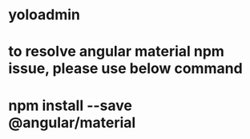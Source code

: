 # yoloadmin
# to resolve angular material npm issue, please use below command 
# npm install --save @angular/material

<!-- 
  public showSuccess(): void {
    this.toastrService.success('Message Success!', 'Title Success!');
  }

  public showInfo(): void {
    this.toastrService.info('Message Info!', 'Title Info!');
  }

  public showWarning(): void {
    this.toastrService.warning('Message Warning!', 'Title Warning!');
  }

  public showError(): void {
    this.toastrService.error('Message Error!', 'Title Error!');
  } -->